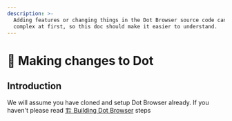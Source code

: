 ```yaml
---
description: >-
  Adding features or changing things in the Dot Browser source code can be quite
  complex at first, so this doc should make it easier to understand.
---
```


# 📝 Making changes to Dot

## Introduction

We will assume you have cloned and setup Dot Browser already. If you haven't please read [🏗 Building Dot Browser](cloning-dot/) steps 

